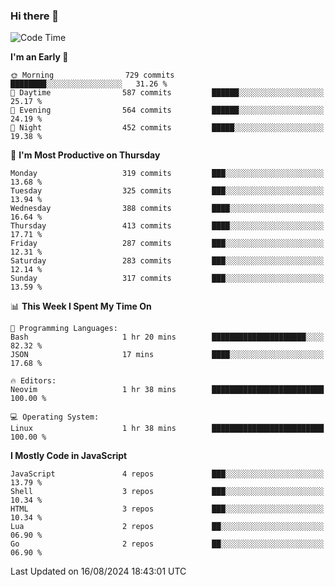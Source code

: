 ### Hi there 👋
<!--START_SECTION:waka-->
![Code Time](http://img.shields.io/badge/Code%20Time-332%20hrs%2046%20mins-blue)

**I'm an Early 🐤** 

```text
🌞 Morning                729 commits         ████████░░░░░░░░░░░░░░░░░   31.26 % 
🌆 Daytime                587 commits         ██████░░░░░░░░░░░░░░░░░░░   25.17 % 
🌃 Evening                564 commits         ██████░░░░░░░░░░░░░░░░░░░   24.19 % 
🌙 Night                  452 commits         █████░░░░░░░░░░░░░░░░░░░░   19.38 % 
```
📅 **I'm Most Productive on Thursday** 

```text
Monday                   319 commits         ███░░░░░░░░░░░░░░░░░░░░░░   13.68 % 
Tuesday                  325 commits         ███░░░░░░░░░░░░░░░░░░░░░░   13.94 % 
Wednesday                388 commits         ████░░░░░░░░░░░░░░░░░░░░░   16.64 % 
Thursday                 413 commits         ████░░░░░░░░░░░░░░░░░░░░░   17.71 % 
Friday                   287 commits         ███░░░░░░░░░░░░░░░░░░░░░░   12.31 % 
Saturday                 283 commits         ███░░░░░░░░░░░░░░░░░░░░░░   12.14 % 
Sunday                   317 commits         ███░░░░░░░░░░░░░░░░░░░░░░   13.59 % 
```


📊 **This Week I Spent My Time On** 

```text
💬 Programming Languages: 
Bash                     1 hr 20 mins        █████████████████████░░░░   82.32 % 
JSON                     17 mins             ████░░░░░░░░░░░░░░░░░░░░░   17.68 % 

🔥 Editors: 
Neovim                   1 hr 38 mins        █████████████████████████   100.00 % 

💻 Operating System: 
Linux                    1 hr 38 mins        █████████████████████████   100.00 % 
```

**I Mostly Code in JavaScript** 

```text
JavaScript               4 repos             ███░░░░░░░░░░░░░░░░░░░░░░   13.79 % 
Shell                    3 repos             ███░░░░░░░░░░░░░░░░░░░░░░   10.34 % 
HTML                     3 repos             ███░░░░░░░░░░░░░░░░░░░░░░   10.34 % 
Lua                      2 repos             ██░░░░░░░░░░░░░░░░░░░░░░░   06.90 % 
Go                       2 repos             ██░░░░░░░░░░░░░░░░░░░░░░░   06.90 % 
```




 Last Updated on 16/08/2024 18:43:01 UTC
<!--END_SECTION:waka-->

<!--
**YoganshSharma/YoganshSharma** is a ✨ _special_ ✨ repository because its `README.md` (this file) appears on your GitHub profile.

Here are some ideas to get you started:

- 🔭 I’m currently working on ...
- 🌱 I’m currently learning ...
- 👯 I’m looking to collaborate on ...
- 🤔 I’m looking for help with ...
- 💬 Ask me about ...
- 📫 How to reach me: ...
- 😄 Pronouns: ...
- ⚡ Fun fact: ...
-->
